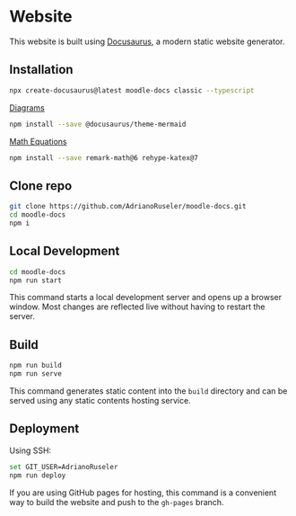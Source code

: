 # Website

This website is built using [Docusaurus](https://docusaurus.io/), a modern static website generator.

## Installation

```bash
npx create-docusaurus@latest moodle-docs classic --typescript
```

[Diagrams](https://docusaurus.io/docs/markdown-features/diagrams)

```bash
npm install --save @docusaurus/theme-mermaid
```

[Math Equations](https://docusaurus.io/docs/markdown-features/math-equations)

```bash
npm install --save remark-math@6 rehype-katex@7
```

## Clone repo

```bash
git clone https://github.com/AdrianoRuseler/moodle-docs.git
cd moodle-docs
npm i
```

## Local Development

```bash
cd moodle-docs
npm run start
```

This command starts a local development server and opens up a browser window. Most changes are reflected live without having to restart the server.

## Build

```bash
npm run build
npm run serve
```

This command generates static content into the `build` directory and can be served using any static contents hosting service.

## Deployment

Using SSH:

```bash
set GIT_USER=AdrianoRuseler
npm run deploy
```

If you are using GitHub pages for hosting, this command is a convenient way to build the website and push to the `gh-pages` branch.
